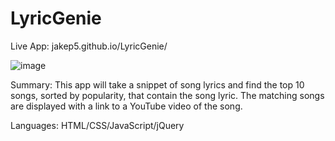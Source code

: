 # LyricGenie

Live App: jakep5.github.io/LyricGenie/


![image](https://user-images.githubusercontent.com/53489910/66585452-74bb8900-eb4c-11e9-971e-fdebd7974052.png)


Summary:
This app will take a snippet of song lyrics and find the top 10 songs, sorted by popularity, that contain the song lyric.
The matching songs are displayed with a link to a YouTube video of the song.


Languages: HTML/CSS/JavaScript/jQuery
